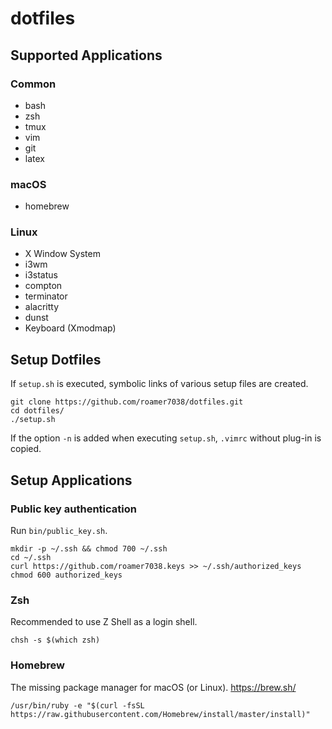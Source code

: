 # dotfiles

## Supported Applications
### Common

* bash
* zsh
* tmux
* vim
* git
* latex

### macOS

* homebrew

### Linux

* X Window System
* i3wm
* i3status
* compton
* terminator
* alacritty
* dunst
* Keyboard (Xmodmap)

## Setup Dotfiles

If `setup.sh` is executed, symbolic links of various setup files are created.
```
git clone https://github.com/roamer7038/dotfiles.git
cd dotfiles/
./setup.sh
```

If the option `-n` is added when executing `setup.sh`, `.vimrc` without plug-in is copied.

## Setup Applications

### Public key authentication

Run `bin/public_key.sh`.
```
mkdir -p ~/.ssh && chmod 700 ~/.ssh
cd ~/.ssh
curl https://github.com/roamer7038.keys >> ~/.ssh/authorized_keys
chmod 600 authorized_keys
```

### Zsh

Recommended to use Z Shell as a login shell.
```
chsh -s $(which zsh)
```

### Homebrew

The missing package manager for macOS (or Linux). https://brew.sh/
```
/usr/bin/ruby -e "$(curl -fsSL https://raw.githubusercontent.com/Homebrew/install/master/install)"
```

